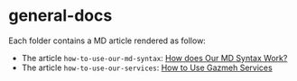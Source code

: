 # general-docs
Each folder contains a MD article rendered as follow:

 - The article `how-to-use-our-md-syntax`: [How does Our MD Syntax Work?](http://www.gazmeh.ir/preview?md-url=https%253A%252F%252Fraw.githubusercontent.com%252Fgazmeh-site%252Fgeneral-docs%252Fmain%252Fhow-to-use-our-md-syntax%252Fcontent.md&base-url=&info-url=)
 - The article `how-to-use-our-services`: [How to Use Gazmeh Services](http://www.gazmeh.ir/how-to-use)
 
